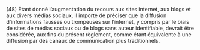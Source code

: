(48) Étant donné l’augmentation du recours aux sites internet, aux blogs et aux divers médias sociaux, il importe de préciser que la diffusion d’informations fausses ou trompeuses sur l’internet, y compris par le biais de sites de médias sociaux ou de blogs sans auteur identifiable, devrait être considérée, aux fins du présent règlement, comme étant équivalente à une diffusion par des canaux de communication plus traditionnels.